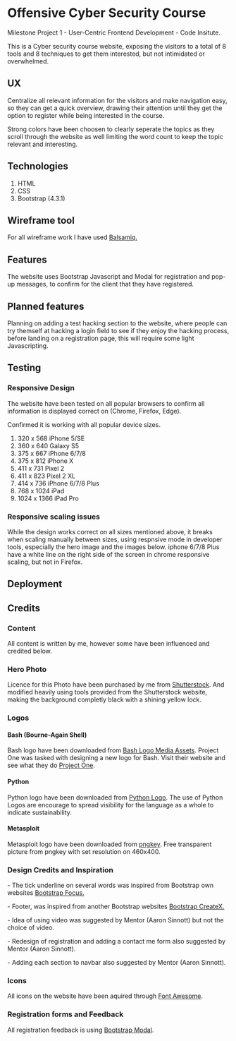 <h1>Offensive Cyber Security Course</h1>

<p>Milestone Project 1 - User-Centric Frontend Development - Code Insitute.</p>


<p>This is a Cyber security course website, exposing the visitors to a total of 8 tools and 8 techniques
to get them interested, but not intimidated or overwhelmed.

<h2>UX</h2>
<p>Centralize all relevant information for the visitors and make navigation easy, so they can get a quick
overview, drawing their attention until they get the option to register while being interested
in the course.</p>

<p>Strong colors have been choosen to clearly seperate the topics as they scroll through the website
as well limiting the word count to keep the topic relevant and interesting.</p>

<p><p>

<h2>Technologies</h2>
<ol>
<li>HTML</li>
<li>CSS</li>
<li>Bootstrap (4.3.1)</li>
</ol>

<h2>Wireframe tool</h2>
<p>For all wireframe work I have used
<a href="https://balsamiq.com" target="_blank" rel="nofollow">Balsamiq.</a></p>

<h2>Features</h2>
<p>The website uses Bootstrap Javascript and Modal for registration and pop-up messages, to
confirm for the client that they have registered.</p>

<h2>Planned features</h2>
<p>Planning on adding a test hacking section to the website, where people can try themself at hacking a login field
to see if they enjoy the hacking process, before landing on a registration page, this will require
some light Javascripting.<p>

<h2>Testing</h2>
<h3>Responsive Design</h3>
<p>The website have been tested on all popular browsers to confirm all information is displayed
correct on (Chrome, Firefox, Edge).</p>
<p>Confirmed it is working with all popular device sizes. </p>
<ol>
<li>320 x 568 iPhone 5/SE</li>
<li>360 x 640 Galaxy S5</li>
<li>375 x 667 iPhone 6/7/8</li>
<li>375 x 812 iPhone X</li>
<li>411 x 731 Pixel 2</li>
<li>411 x 823 Pixel 2 XL</li>
<li>414 x 736 iPhone 6/7/8 Plus</li>
<li>768 x 1024 iPad</li>
<li>1024 x 1366 iPad Pro</li>
</ol>

<h3>Responsive scaling issues</h3>
<p>While the design works correct on all sizes mentioned above, it breaks when scaling manually between sizes, using respnsive mode
in developer tools, especially the hero image and the images below.
iphone 6/7/8 Plus have a white line on the right side of the screen in chrome responsive scaling, but not in Firefox.

<h2>Deployment</h2>

<h2>Credits</h2>
<h3>Content</h3>
<p>All content is written by me, however some have been influenced and credited below.<p>

<h3>Hero Photo</h3>
<p>Licence for this Photo have been purchased by me from
<a href="https://www.shutterstock.com/image-vector/cyber-security-concept-lock-symbol-lines-744399862" rel="nofollow">Shutterstock</a>.
And modified heavily using tools provided from the Shutterstock website, making the background completly black with a shining yellow lock.
</p>

<h3>Logos</h3>
<h4>Bash (Bourne-Again Shell)</h4>
<p>Bash logo have been downloaded from
<a href="https://bashlogo.com/" rel="nofollow">Bash Logo Media Assets</a>.
Project One was tasked with designing a new logo for Bash.
Visit their website and see what they do
<a href="https://prospectone.io//" target="_blank" rel="nofollow">Project One</a>.
</p>

<h4>Python</h4>
<p>Python logo have been downloaded from
<a href="https://www.python.org/community/logos/" target="_blank" rel="nofollow">Python Logo</a>.
The use of Python Logos are encourage to spread visibility for the language as a whole
to indicate sustainability.</p>

<h4>Metasploit</h4>
<p>Metasploit logo have been downloaded from
<a href="https://www.pngkey.com/detail/u2e6w7u2q8r5t4y3_this-metasploit-logo/" target="_blank" rel="nofollow">pngkey</a>.
Free transparent picture from pngkey with set resolution on 460x400.</p>

<h3>Design Credits and Inspiration</h3>
<p> - The tick underline on several words was inspired from Bootstrap own websites
<a href="https://themes.getbootstrap.com/product/focus/" target="_blank" rel="nofollow">Bootstrap Focus.</a><p>
<p> - Footer, was inspired from another Bootstrap websites
<a href="https://themes.getbootstrap.com/product/createx-multipurpose-template-ui-kit//" target="_blank" rel="nofollow">Bootstrap CreateX.</a><p>
<p> - Idea of using video was suggested by Mentor (Aaron Sinnott) but not the choice of video.</P>
<p> - Redesign of registration and adding a contact me form also suggested by Mentor (Aaron Sinnott). </p>
<p> - Adding each section to navbar also suggested by Mentor (Aaron Sinnott).</p>

<h3>Icons</h3>
<p>All icons on the website have been aquired through
<a href="https://fontawesome.com/" target="_blank" rel="nofollow">Font Awesome</a>.</p>

<h3>Registration forms and Feedback</h3>
<p>All registration feedback is using
<a href="https://getbootstrap.com/docs/4.3/components/modal/" target="_blank" rel="nofollow">Bootstrap Modal</a>.</p>

